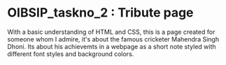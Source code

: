 # OIBSIP_taskno_2 : Tribute page

With a basic understanding of HTML and CSS, this is a page created for someone whom I admire, it's about the famous cricketer Mahendra Singh Dhoni. Its about his achievemts in a webpage as a short note styled with different font styles and background colors.
